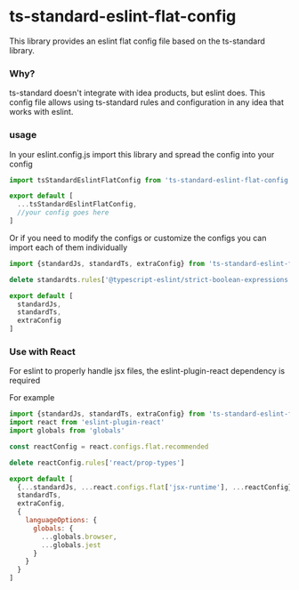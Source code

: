 # ts-standard-eslint-flat-config
This library provides an eslint flat config file based on the ts-standard library.

### Why?
ts-standard doesn't integrate with idea products, but eslint does. This config file allows using
ts-standard rules and configuration in any idea that works with eslint.

### usage
In your eslint.config.js import this library and spread the config into your config
```js
import tsStandardEslintFlatConfig from 'ts-standard-eslint-flat-config'

export default [
  ...tsStandardEslintFlatConfig,
  //your config goes here
]
```

Or if you need to modify the configs or customize the configs you can import each of them individually

```js
import {standardJs, standardTs, extraConfig} from 'ts-standard-eslint-flat-config'

delete standardts.rules['@typescript-eslint/strict-boolean-expressions']

export default [
  standardJs,
  standardTs,
  extraConfig
]
```

### Use with React
For eslint to properly handle jsx files, the eslint-plugin-react dependency is required

For example
```js
import {standardJs, standardTs, extraConfig} from 'ts-standard-eslint-flat-config'
import react from 'eslint-plugin-react'
import globals from 'globals'

const reactConfig = react.configs.flat.recommended

delete reactConfig.rules['react/prop-types']

export default [
  {...standardJs, ...react.configs.flat['jsx-runtime'], ...reactConfig},
  standardTs,
  extraConfig,
  {
    languageOptions: {
      globals: {
        ...globals.browser,
        ...globals.jest
      }
    }
  }
]

```
